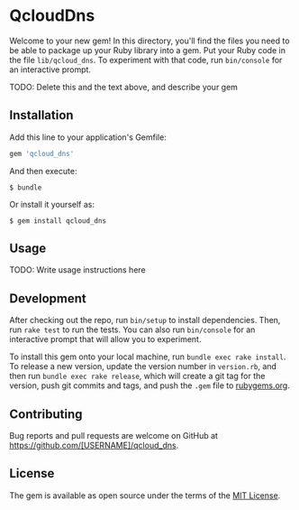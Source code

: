 # QcloudDns

Welcome to your new gem! In this directory, you'll find the files you need to be able to package up your Ruby library into a gem. Put your Ruby code in the file `lib/qcloud_dns`. To experiment with that code, run `bin/console` for an interactive prompt.

TODO: Delete this and the text above, and describe your gem

## Installation

Add this line to your application's Gemfile:

```ruby
gem 'qcloud_dns'
```

And then execute:

    $ bundle

Or install it yourself as:

    $ gem install qcloud_dns

## Usage

TODO: Write usage instructions here

## Development

After checking out the repo, run `bin/setup` to install dependencies. Then, run `rake test` to run the tests. You can also run `bin/console` for an interactive prompt that will allow you to experiment.

To install this gem onto your local machine, run `bundle exec rake install`. To release a new version, update the version number in `version.rb`, and then run `bundle exec rake release`, which will create a git tag for the version, push git commits and tags, and push the `.gem` file to [rubygems.org](https://rubygems.org).

## Contributing

Bug reports and pull requests are welcome on GitHub at https://github.com/[USERNAME]/qcloud_dns.

## License

The gem is available as open source under the terms of the [MIT License](https://opensource.org/licenses/MIT).
